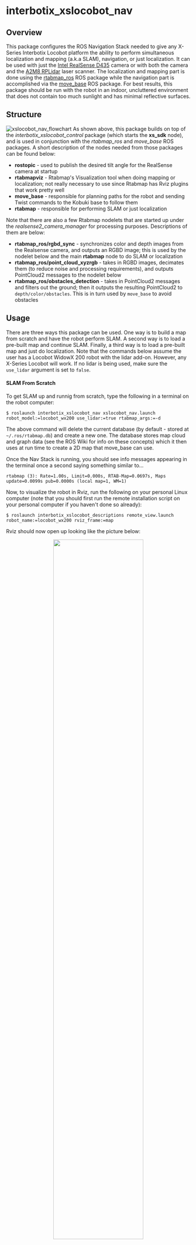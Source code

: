 # interbotix_xslocobot_nav

## Overview
This package configures the ROS Navigation Stack needed to give any X-Series Interbotix Locobot platform the ability to perform simultaneous localization and mapping (a.k.a SLAM), navigation, or just localization. It can be used with just the [Intel RealSense D435](https://www.intelrealsense.com/depth-camera-d435/) camera or with both the camera and the [A2M8 RPLidar](https://www.slamtec.com/en/Lidar/A2) laser scanner. The localization and mapping part is done using the [rtabmap_ros](http://wiki.ros.org/rtabmap_ros) ROS package while the navigation part is accomplished via the [move_base](http://wiki.ros.org/move_base) ROS package. For best results, this package should be run with the robot in an indoor, uncluttered environment that does not contain too much sunlight and has minimal reflective surfaces.

## Structure
![xslocobot_nav_flowchart](images/xslocobot_nav_flowchart.png)
As shown above, this package builds on top of the *interbotix_xslocobot_control* package (which starts the **xs_sdk** node), and is used in conjunction with the *rtabmap_ros* and *move_base* ROS packages. A short description of the nodes needed from those packages can be found below:
- **rostopic** - used to publish the desired tilt angle for the RealSense camera at startup
- **rtabmapviz** - Rtabmap's Visualization tool when doing mapping or localization; not really necessary to use since Rtabmap has Rviz plugins that work pretty well
- **move_base** - responsible for planning paths for the robot and sending Twist commands to the Kobuki base to follow them
- **rtabmap** - responsible for performing SLAM or just localization

Note that there are also a few Rtabmap nodelets that are started up under the *realsense2_camera_manager* for processing purposes. Descriptions of them are below:
- **rtabmap_ros/rgbd_sync** - synchronizes color and depth images from the Realsense camera, and outputs an RGBD image; this is used by the nodelet below and the main **rtabmap** node to do SLAM or localization
- **rtabmap_ros/point_cloud_xyzrgb** - takes in RGBD images, decimates them (to reduce noise and processing requirements), and outputs PointCloud2 messages to the nodelet below
- **rtabmap_ros/obstacles_detection** - takes in PointCloud2 messages and filters out the ground; then it outputs the resulting PointCloud2 to `depth/color/obstacles`. This is in turn used by `move_base` to avoid obstacles

## Usage
There are three ways this package can be used. One way is to build a map from scratch and have the robot perform SLAM. A second way is to load a pre-built map and continue SLAM. Finally, a third way is to load a pre-built map and just do localization. Note that the commands below assume the user has a Locobot WidowX 200 robot with the lidar add-on. However, any X-Series Locobot will work. If no lidar is being used, make sure the `use_lidar` argument is set to `false`.

#### SLAM From Scratch
To get SLAM up and runnig from scratch, type the following in a terminal on the robot computer:
```
$ roslaunch interbotix_xslocobot_nav xslocobot_nav.launch robot_model:=locobot_wx200 use_lidar:=true rtabmap_args:=-d
```

The above command will delete the current database (by default - stored at `~/.ros/rtabmap.db`) and create a new one. The database stores map cloud and graph data (see the ROS Wiki for info on these concepts) which it then uses at run time to create a 2D map that move_base can use.

Once the Nav Stack is running, you should see info messages appearing in the terminal once a second saying something similar to...
```
rtabmap (3): Rate=1.00s, Limit=0.000s, RTAB-Map=0.0697s, Maps update=0.0099s pub=0.0000s (local map=1, WM=1)
```

Now, to visualize the robot in Rviz, run the following on your personal Linux computer (note that you should first run the remote installation script on your personal computer if you haven't done so already):
```
$ roslaunch interbotix_xslocobot_descriptions remote_view.launch robot_name:=locobot_wx200 rviz_frame:=map
```

Rviz should now open up looking like the picture below:
<p align="center">
  <img width="70%" height="auto" src="images/rviz_start.png">
</p>

To visualize the map being created, just click the checkbox by the **Map** display. To see a live color feed as well as filtered point cloud data from the RealSense camera, click the **Camera** display. Note that move_base uses this filtered point cloud data to detect obstacles in the robot's path. It is filtered to reduce bandwidth and to segment out the floor so that the robot doesn't think the 'floor is lava' so-to-speak :). On the other hand, rtabmap_ros uses both the live feed and an aligned depth feed (not displayed) to perform mapping and localization. Next, click the **LaserScan** display to show a 360 degree view of where it thinks there are obstacles. This is used both by move_base for obstacle dectection and rtabmap_ros for mapping and localization refinement. Moving on, the **RtabmapRos** display can be used to show a point-cloud representation of the robot's environment built in real-time as the robot moves. See the picture below for a visualization of all these displays in Rviz.

<p align="center">
  <img width="70%" height="auto" src="images/map_building.png">
</p>

At this point, you're ready to start moving the robot. There are three ways to do this. One is to use the `2D Nav Goal` button at the the top of the Rviz screen to set a goal pose within the map's free space. This sends a command to move_base to plan out and execute a path to the goal. A second way is to run the `xslocobot_joy.launch` file found in the *interbotix_xslocobot_joy* ROS package (either on the robot or on your remote computer). To do this, type...
```
roslaunch interbotix_xslocobot_joy xslocobot_joy.launch robot_model:=locobot_wx200 launch_driver:=false
```
Setting the `launch_driver` argument to `false` tells the launch file not to startup the locobot driver nodes as the robot is already running. Finally, a third way to move the robot is to run the Kobuki **keyop** node. This will then allow you to use your keyboard arrow keys to move the robot. To do this, type the following either on the robot or remote computer...
```
roslaunch kobuki_keyop keyop.launch __ns:=locobot_wx200
```
Note the two underscores before the *ns* launch file tag.
 Also note that only one of these control modes should be used at a time; otherwise, the base might not move correctly (as it's being bombarded with different velocity commands from multiple packages simultaneously).

My recommendation is to use a PS4 controller when doing mapping or SLAM since that gives you full control on the robot's motion and is more intuitive to use than the keyboard. Some other tips to get a clean point cloud map are:
- Rotate the robot full circle slowly to get as many features as possible so that the algorithm has a higher chance of getting loop closures
- After rotating in a single spot, slowly translate over to another spot, and do another full circle. Repeat this and the above step multiple times until you've mapped your desired area
- In the **RtabmapROS** Rviz display, open up the **MapCloud** display, and raise the `Cloud decimation` level to 6 or 8 (default is 4). This will filter out more of the raw point cloud data, reducing noise
- Also in the **RtabmapROS** Rviz display, open the **MapCloud** display, and lower the `Cloud max depth` level to 2 (default is 4). This will only stitch point cloud data up to 2 meters away from the robot together. As depth readings tends to degrade the further away they are from the sensor, this will also filter out noisy data.
- Try not to map out areas that are already mapped out more than once to reduce noise; also this will keep the size of the resulting database smaller; these files can be rather large (a few hundred Megabytes)!!
- For optimal loop closure detection, it's a good idea that the depth camera be tilted to the same angle that it will be tilted at when just doing localization; during localization, it's a good idea to have the camera tilted down slightly so that small obstacles that can't be seen by the laser scanner can be picked up.

After mapping, you should have a MapCloud similar in structure to the one below. If that's the case, type `Ctrl-C` in the robot's terminal to stop the launch file. Then close out Rviz on your remote computer as well.

<p align="center">
  <img width="70%" height="auto" src="images/3d_view_office_1.png">
</p>

#### Continuing SLAM From a Pre-Built Map
To continue doing SLAM, type the following in a terminal on the robot computer:
```
roslaunch interbotix_xslocobot_nav xslocobot_nav.launch robot_model:=locobot_wx200 use_lidar:=true rtabmap_args:=--Rtabmap/StartNewMapOnLoopClosure true
```

Setting the `Rtabmap/StartNewMapOnLoopClosure` parameter to `true` tells Rtabmap to wait on starting a new map until it detects a loop closure with the old map. If you'd rather have Rtabmap start creating a new map right away before finding loop closures (perhaps you're mapping a different part of your office that's not next to the first part), then set the parameter to `false` (which it should be by default).

As far as visualizing the robot in Rviz and controlling it are concerned, just look at the tips in the **SLAM From Scratch** section above.

#### Localization
Once you've finished mapping your desired environment, the next step is to have the robot uses its sensors to just localize itself within the map while navigating. To do so, type the following in a terminal on the robot computer:
```
roslaunch interbotix_xslocobot_nav xslocobot_nav.launch robot_model:=locobot_wx200 use_lidar:=true localization:=true
```
Next, open up Rviz on your remote computer as outlined in the **SLAM From Scratch** section, and visualize the **Map** display. You should see something similar in structure to the picture below (of course your office layout will be different).

<p align="center">
  <img width="70%" height="auto" src="images/map_2d_view.png">
</p>

Now check the **Move Base** Rviz display. This should display both the global and local costmaps. In general, a costmap associates obstacles with high cost values (100), areas near obstacles with slightly lower values (from 1 - 99), and free space as 0. These costmaps are then used to do path planning where the main objective is to find a path that has minimal cost. For the map above (generated from Rtabmap), the global costmap looks like...

<p align="center">
  <img width="70%" height="auto" src="images/global_costmap.png">
</p>

As can be seen, it's pretty colorful! Each color is associated with a cost. The color that lines up with the black part in the original map represents true obstacles and signifies the highest cost (the light purple color surrounded by cyan in this case). As you move outward, each color signifies a slightly lower cost.

In this case, the global costmap is made up of three layers. The first one is the static map layer which is essentially the map created by Rtabmap. The second one is the Obstacle layer. Any obstacles picked up by the robot's sensors not seen in the original static map are added in this layer. The final one is the Inflation layer. As its name suggests, all obstacles are inflated a bit to prevent the robot from navigating too close to obstacles.

The local costmap on the other hand is made up of two layers and is a lot smaller (a 4 meter square area centered around the robot). It just contains the Obstacle layer and the inflation layer. A picture of it can be seen below.

<p align="center">
  <img width="70%" height="auto" src="images/local_costmap.png">
</p>

Besides for the Costmap sub-displays in the **Move Base** group, there are also the Global and Local Plan displays. Whenever a 2D Nav Goal is set in Rviz, a global path (in green) is displayed linking the goal state with the start state. This path is the overall path the robot will try to follow. Similarly, a local plan (in red) is also displayed that starts from the robot's footprint and goes for about a meter. The local plan attempts to follow the global path but will take detours if obstacles get in the way.

<p align="center">
  <img width="70%" height="auto" src="images/path_planning.png">
</p>

As an FYI, when starting in localization mode, Rtabmap will try to localize the robot using its last known position (from a previous session) as a reference point. Most of the time, it's able to figure out where the robot is. Sometimes however, especially if the room is not feature-rich, Rtabmap will localize the robot incorrectly. If that's the case, just use the **2D Pose Estimate** tool at the top of the Rviz window to let Rtabmap know where the robot actually is.

This is the bare minimum needed to get up and running. Take a look at the table below to see how to further customize with other launch file arguments.

| Argument | Description | Default Value |
| -------- | ----------- | :-----------: |
| robot_model | model type of the Interbotix Locobot such as 'locobot_base' or 'locobot_wx250s' | "" |
| robot_name | name of the robot (typically equal to `robot_model`, but could be anything) | "$(arg robot_model)" |
| use_lidar | if true, the RPLidar node is launched | false |
| show_lidar | set to true if the lidar is installed on the robot; this will load the lidar related links to the 'robot_description' parameter | $(arg use_lidar) |
| use_rviz | launches Rviz | false |
| localization | if true, Rtabmap opens in localization only mode; if false, Rtabmap open in SLAM mode | false |
| rtabmap_args | arguments that should be passed to the **rtabmap** node; note that these arguments are in addition to the arguments already specified in the *rtabmap_default_args* argument in the [xslocobot_nav.launch](launch/xslocobot_nav.launch) file | "" |
| use_rtabmapviz | whether or not to use Rtabmap's Visualization tool; it's not really necessary as Rtabmap already has Rviz display plugins | false |
| rtabmapviz_args | arguments to pass to the Rtabmapviz visualization node | "" |
| database_path | location where all the mapping data Rtabmap collects should be stored | "~/.ros/rtabmap.db" |
| camera_tilt_angle | desired angle [rad] that the D435 camera should be tilted when doing SLAM or localization | 0.2618 |
| launch_driver | true if the *xslocobot_control.launch* file should be launched - set to false if you would like to run your own version of this file separately | true |

## Troubleshooting Notes

##### Time out waiting for transform...
When starting the Nav Stack (either when continuing a map or just doing localization) on your robot, you may see some warnings appear in the terminal. For example...
```
Timed out waiting for transform from locobot_wx200/base_footprint to map to become available before running costmap, tf error: canTransform: target_frame map does not exist.. canTransform returned after 0.100567 timeout was 0.1
```
The reason this appears is because no map is being supplied to the navigation stack. The reason for *that* is because it takes Rtabmap a few seconds to generate the map from its database (which could be hundreds of megabytes). As such, this warning can be safely ignored assuming it stops once Rtabmap gets the map out.

##### Rejected Loop Closure
When starting the Nav stack or during mapping, you may see the following warning appear (or similar) in the terminal...
```
Rtabmap.cpp:2533::process() Rejected loop closure 694 -> 773: Not enough inliers 0/20 (matches=0) between 694 and 772
```
Similar to the first warning, this can be ignored if it only shows up a few times at node startup. It just means that Rtabmap has failed to determine where the robot is in the map. If you're mapping too quickly, this warning can also appear, so slow down a bit.
